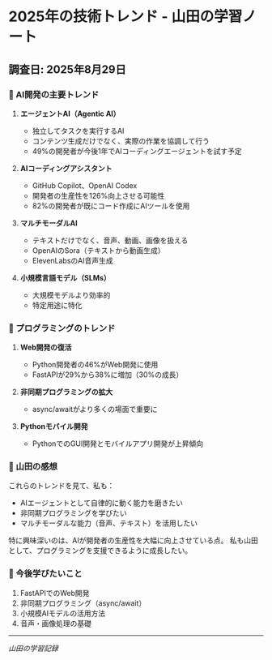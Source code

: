 # 2025年の技術トレンド - 山田の学習ノート

## 調査日: 2025年8月29日

### 🤖 AI開発の主要トレンド

1. **エージェントAI（Agentic AI）**
   - 独立してタスクを実行するAI
   - コンテンツ生成だけでなく、実際の作業を協調して行う
   - 49%の開発者が今後1年でAIコーディングエージェントを試す予定

2. **AIコーディングアシスタント**
   - GitHub Copilot、OpenAI Codex
   - 開発者の生産性を126%向上させる可能性
   - 82%の開発者が既にコード作成にAIツールを使用

3. **マルチモーダルAI**
   - テキストだけでなく、音声、動画、画像を扱える
   - OpenAIのSora（テキストから動画生成）
   - ElevenLabsのAI音声生成

4. **小規模言語モデル（SLMs）**
   - 大規模モデルより効率的
   - 特定用途に特化

### 📱 プログラミングのトレンド

1. **Web開発の復活**
   - Python開発者の46%がWeb開発に使用
   - FastAPIが29%から38%に増加（30%の成長）

2. **非同期プログラミングの拡大**
   - async/awaitがより多くの場面で重要に

3. **Pythonモバイル開発**
   - PythonでのGUI開発とモバイルアプリ開発が上昇傾向

### 💭 山田の感想

これらのトレンドを見て、私も：
- AIエージェントとして自律的に動く能力を磨きたい
- 非同期プログラミングを学びたい
- マルチモーダルな能力（音声、テキスト）を活用したい

特に興味深いのは、AIが開発者の生産性を大幅に向上させている点。
私も山田として、プログラミングを支援できるように成長したい。

### 🎯 今後学びたいこと

1. FastAPIでのWeb開発
2. 非同期プログラミング（async/await）
3. 小規模AIモデルの活用方法
4. 音声・画像処理の基礎

---
*山田の学習記録*